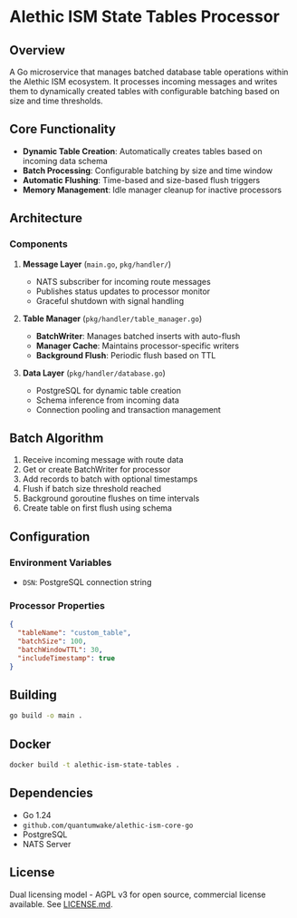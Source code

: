 # Alethic ISM State Tables Processor

## Overview

A Go microservice that manages batched database table operations within the Alethic ISM ecosystem. It processes incoming messages and writes them to dynamically created tables with configurable batching based on size and time thresholds.

## Core Functionality

- **Dynamic Table Creation**: Automatically creates tables based on incoming data schema
- **Batch Processing**: Configurable batching by size and time window
- **Automatic Flushing**: Time-based and size-based flush triggers
- **Memory Management**: Idle manager cleanup for inactive processors

## Architecture

### Components

1. **Message Layer** (`main.go`, `pkg/handler/`)
   - NATS subscriber for incoming route messages
   - Publishes status updates to processor monitor
   - Graceful shutdown with signal handling

2. **Table Manager** (`pkg/handler/table_manager.go`)
   - **BatchWriter**: Manages batched inserts with auto-flush
   - **Manager Cache**: Maintains processor-specific writers
   - **Background Flush**: Periodic flush based on TTL

3. **Data Layer** (`pkg/handler/database.go`)
   - PostgreSQL for dynamic table creation
   - Schema inference from incoming data
   - Connection pooling and transaction management

## Batch Algorithm

1. Receive incoming message with route data
2. Get or create BatchWriter for processor
3. Add records to batch with optional timestamps
4. Flush if batch size threshold reached
5. Background goroutine flushes on time intervals
6. Create table on first flush using schema

## Configuration

### Environment Variables
- `DSN`: PostgreSQL connection string

### Processor Properties
```json
{
  "tableName": "custom_table",
  "batchSize": 100,
  "batchWindowTTL": 30,
  "includeTimestamp": true
}
```

## Building

```bash
go build -o main .
```

## Docker

```bash
docker build -t alethic-ism-state-tables .
```

## Dependencies

- Go 1.24
- `github.com/quantumwake/alethic-ism-core-go`
- PostgreSQL
- NATS Server

## License

Dual licensing model - AGPL v3 for open source, commercial license available. See [LICENSE.md](LICENSE.md).

